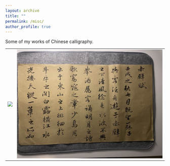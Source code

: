 ```yaml
---
layout: archive
title: ""
permalink: /misc/
author_profile: true
---
```



Some of my works of Chinese calligraphy.


<table>
  <tr>
    <td align="center"><img src="../images/m8.png"  width="600"></td>
    <td align="center"><img src="../images/m1.png"  width="600"></td>
  </tr>
</table>







